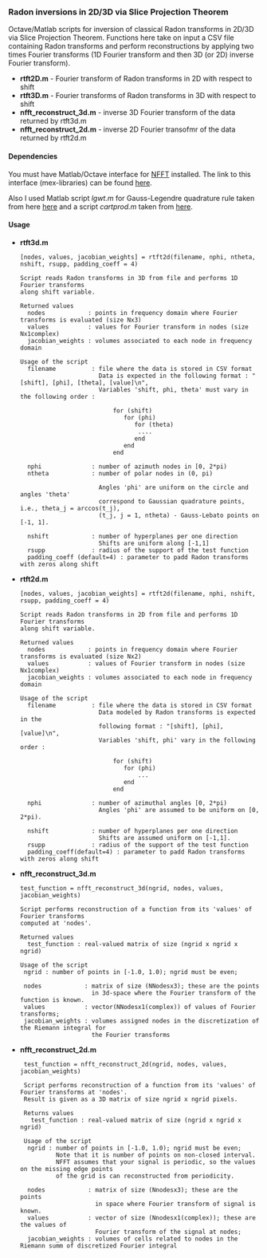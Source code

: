 ### Radon inversions in 2D/3D via Slice Projection Theorem

Octave/Matlab scripts for inversion of classical Radon transforms in 2D/3D via Slice Projection Theorem. 
Functions here take on input a CSV file containing Radon transforms and perform reconstructions by applying 
two times Fourier transforms (1D Fourier transform and then 3D (or 2D) inverse Fourier transform).

  * **rtft2D.m** - Fourier transform of Radon transforms in 2D with respect to shift
  * **rtft3D.m** - Fourier transforms of Radon transforms in 3D with respect to shift
  * **nfft_reconstruct_3d.m** - inverse 3D Fourier transform of the data returned by rtft3d.m
  * **nfft_reconstruct_2d.m** - inverse 2D Fourier transofmr of the data returned by rtft2d.m


#### Dependencies

   You must have Matlab/Octave interface for [NFFT](https://www-user.tu-chemnitz.de/~potts/nfft/) installed. 
   The link to this interface (mex-libraries) can be found [here](https://www-user.tu-chemnitz.de/~potts/nfft/download.php).
   
   Also I used Matlab script *lgwt.m* for Gauss-Legendre quadrature rule taken from here [here](https://fr.mathworks.com/matlabcentral/fileexchange/4540-legendre-gauss-quadrature-weights-and-nodes?requestedDomain=) and a script *cartprod.m* 
   taken from [here](https://fr.mathworks.com/matlabcentral/fileexchange/5475-cartprod-cartesian-product-of-multiple-sets).

#### Usage

 * **rtft3d.m**
 
       [nodes, values, jacobian_weights] = rtft2d(filename, nphi, ntheta, nshift, rsupp, padding_coeff = 4)
       
       Script reads Radon transforms in 3D from file and performs 1D Fourier transforms 
       along shift variable. 
       
       Returned values
         nodes            : points in frequency domain where Fourier transforms is evaluated (size Nx3)
         values           : values for Fourier transform in nodes (size Nx1complex)
         jacobian_weights : volumes associated to each node in frequency domain

       Usage of the script
         filename          : file where the data is stored in CSV format
                             Data is expected in the following format : "[shift], [phi], [theta], [value]\n",
                             Variables 'shift, phi, theta' must vary in the following order : 
                 
                                 for (shift) 
                                    for (phi) 
                                       for (theta)
                                        ....
                                       end
                                    end
                                 end
                                      
         nphi              : number of azimuth nodes in [0, 2*pi)
         ntheta            : number of polar nodes in (0, pi)
        
                             Angles 'phi' are uniform on the circle and angles 'theta' 
                             correspond to Gaussian quadrature points, i.e., theta_j = arccos(t_j), 
                             (t_j, j = 1, ntheta) - Gauss-Lebato points on [-1, 1]. 

         nshift            : number of hyperplanes per one direction
                             Shifts are uniform along [-1,1]
         rsupp             : radius of the support of the test function
         padding_coeff (default=4) : parameter to padd Radon transforms with zeros along shift
 
 * **rtft2d.m**
 
       [nodes, values, jacobian_weights] = rtft2d(filename, nphi, nshift, rsupp, padding_coeff = 4)
       
       Script reads Radon transforms in 2D from file and performs 1D Fourier transforms 
       along shift variable. 
       
       Returned values
         nodes            : points in frequency domain where Fourier transforms is evaluated (size Nx2)
         values           : values of Fourier transform in nodes (size Nx1complex)
         jacobian_weights : volumes associated to each node in frequency domain

       Usage of the script
         filename          : file where the data is stored in CSV format
                             Data modeled by Radon transforms is expected in the 
                             following format : "[shift], [phi], [value]\n",
                             Variables 'shift, phi' vary in the following order : 
                 
                                 for (shift) 
                                    for (phi) 
                                        ...
                                    end
                                 end
                                      
         nphi              : number of azimuthal angles [0, 2*pi)
                             Angles 'phi' are assumed to be uniform on [0, 2*pi).

         nshift            : number of hyperplanes per one direction
                             Shifts are assumed uniform on [-1,1].
         rsupp             : radius of the support of the test function
         padding_coeff(default=4) : parameter to padd Radon transforms with zeros along shift
 
 * **nfft_reconstruct_3d.m**
 
       test_function = nfft_reconstruct_3d(ngrid, nodes, values, jacobian_weights)
       
       Script performs reconstruction of a function from its 'values' of Fourier transforms 
       computed at 'nodes'.

       Returned values 
         test_function : real-valued matrix of size (ngrid x ngrid x ngrid)

       Usage of the script
        ngrid : number of points in [-1.0, 1.0); ngrid must be even;
        
        nodes            : matrix of size (NNodesx3); these are the points 
                           in 3d-space where the Fourier transform of the function is known. 
        values           : vector(NNodesx1(complex)) of values of Fourier transforms;
        jacobian_weights : volumes assigned nodes in the discretization of the Riemann integral for 
                           the Fourier transforms
        
* **nfft_reconstruct_2d.m**
 
       test_function = nfft_reconstruct_2d(ngrid, nodes, values, jacobian_weights)
       
       Script performs reconstruction of a function from its 'values' of Fourier transforms at 'nodes'. 
       Result is given as a 3D matrix of size ngrid x ngrid pixels. 

       Returns values 
         test_function : real-valued matrix of size (ngrid x ngrid x ngrid)

       Usage of the script
        ngrid : number of points in [-1.0, 1.0); ngrid must be even;
                Note that it is number of points on non-closed interval. 
                NFFT assumes that your signal is periodic, so the values on the missing edge points
                of the grid is can reconstructed from periodicity.  
        
        nodes            : matrix of size (Nnodesx3); these are the points 
                           in space where Fourier transform of signal is known. 
        values           : vector of size (Nnodesx1(complex)); these are the values of 
                           Fourier transform of the signal at nodes;
        jacobian_weights : volumes of cells related to nodes in the Riemann summ of discretized Fourier integral

